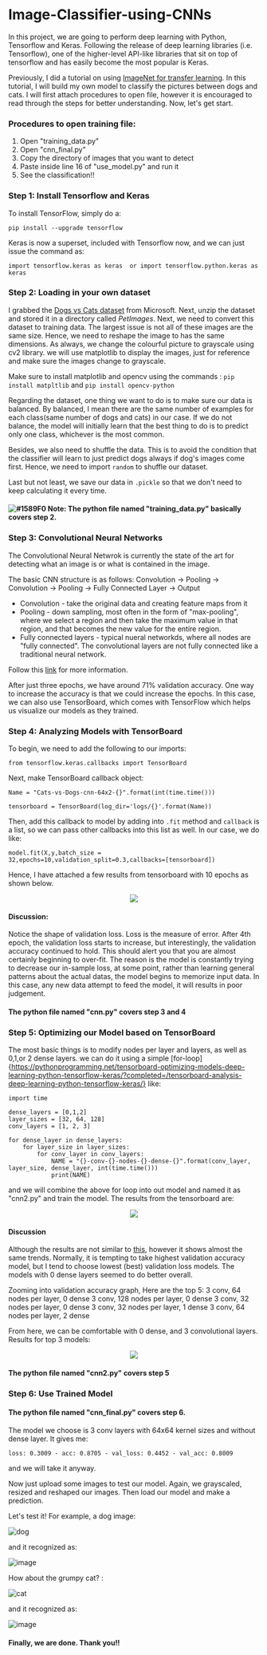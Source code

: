 # Image-Classifier-using-CNNs

In this project, we are going to perform deep learning with Python, Tensorflow and Keras. Following the release of deep learning libraries (i.e. Tensorflow), one of the higher-level API-like libraries that sit on top of tensorflow and has easily become the most popular is Keras.

Previously, I did a tutorial on using [ImageNet for transfer learning](https://github.com/jackyccl/Image-Classifier-Using-Transfer-Learning). In this tutorial, I will build my own model to classify the pictures between dogs and cats. I will first attach procedures to open file, however it is encouraged to read through the steps for better understanding. Now, let's get start.

### Procedures to open training file:
1. Open "training_data.py"
2. Open "cnn_final.py"
3. Copy the directory of images that you want to detect
4. Paste inside line 16 of "use_model.py" and run it
5. See the classification!!

### Step 1: Install Tensorflow and Keras
To install TensorFlow, simply do a:
```
pip install --upgrade tensorflow
```
Keras is now a superset, included with Tensorflow now, and we can just issue the command as:
```
import tensorflow.keras as keras  or import tensorflow.python.keras as keras 
```

### Step 2: Loading in your own dataset
I grabbed the [Dogs vs Cats dataset](https://www.microsoft.com/en-us/download/confirmation.aspx?id=54765) from Microsoft. Next, unzip the dataset and stored it in a directory called *PetImages*. Next, we need to convert this dataset to training data. The largest issue is not all of these images are the same size. Hence, we need to reshape the image to has the same dimensions. As always, we change the colourful picture to grayscale using cv2 library. we will use matplotlib to display the images, just for reference and make sure the images change to grayscale.

Make sure to install matplotlib and opencv using the commands : ```pip install matpltlib``` and ```pip install opencv-python```

Regarding the dataset, one thing we want to do is to make sure our data is balanced. By balanced, I mean there are the same number of examples for each class(same number of dogs and cats) in our case. If we do not balance, the model will initially learn that the best thing to do is to predict only one class, whichever is the most common. 

Besides, we also need to shuffle the data. This is to avoid the condition that the classifier will learn to just predict dogs always if dog's images come first. Hence, we need to import ```random``` to shuffle our dataset.

Last but not least, we save our data in ```.pickle``` so that we don't need to keep calculating it every time. 

#### ![#1589F0](https://placehold.it/15/1589F0/000000?text=+) Note: The python file named "training_data.py" basically covers step 2.

### Step 3: Convolutional Neural Networks
The Convolutional Neural Netwrok is currently the state of the art for detecting what an image is or what is contained in the image.

The basic CNN structure is as follows: Convolution -> Pooling -> Convolution -> Pooling -> Fully Connected Layer -> Output
* Convolution - take the original data and creating feature maps from it
* Pooling - down sampling, most often in the form of "max-pooling", where we select a region and then take the maximum value in that region, and that becomes the new value for the entire region.
* Fully connected layers - typical nueral networkds, where all nodes are "fully connected". The convolutional layers are not fully connected like a traditional neural network.

Follow this [link](https://pythonprogramming.net/convolutional-neural-network-deep-learning-python-tensorflow-keras/?completed=/loading-custom-data-deep-learning-python-tensorflow-keras/) for more information.

After just three epochs, we have around 71% validation accuracy. One way to increase the accuracy is that we could increase the epochs.  In this case, we can also use TensorBoard, which comes with TensorFlow which helps us visualize our models as they trained.


### Step 4: Analyzing Models with TensorBoard
To begin, we need to add the following to our imports:
```
from tensorflow.keras.callbacks import TensorBoard
```
Next, make TensorBoard callback object:
```
Name = "Cats-vs-Dogs-cnn-64x2-{}".format(int(time.time()))

tensorboard = TensorBoard(log_dir='logs/{}'.format(Name))
```
Then, add this callback to model by adding into ```.fit``` method and ```callback``` is a list, so we can pass other callbacks into this list as well. In our case, we do like:
```
model.fit(X,y,batch_size = 32,epochs=10,validation_split=0.3,callbacks=[tensorboard])
```

Hence, I have attached a few results from tensorboard with 10 epochs as shown below.
<p align="center"> 
<img src="https://user-images.githubusercontent.com/46767764/51964027-3a1f2e00-24a0-11e9-916e-71850fe09433.png">
</p>

#### Discussion:
Notice the shape of validation loss. Loss is the measure of error. After 4th epoch, the validation loss starts to increase, but interestingly, the validation accuracy continued to hold. This should alert you that you are almost certainly beginning to over-fit. The reason is the model is constantly trying to decrease our in-sample loss, at some point, rather than learning general patterns about the actual datas, the model begins to memorize input data. In this case, any new data attempt to feed the model, it will results in poor judgement.

#### The python file named "cnn.py" covers step 3 and 4

### Step 5: Optimizing our Model based on TensorBoard
The most basic things is to modify nodes per layer and layers, as well as 0,1,or 2 dense layers.
we can do it using a simple [for-loop]{https://pythonprogramming.net/tensorboard-optimizing-models-deep-learning-python-tensorflow-keras/?completed=/tensorboard-analysis-deep-learning-python-tensorflow-keras/} like:

```
import time

dense_layers = [0,1,2]
layer_sizes = [32, 64, 128]
conv_layers = [1, 2, 3]

for dense_layer in dense_layers:
    for layer_size in layer_sizes:
        for conv_layer in conv_layers:
            NAME = "{}-conv-{}-nodes-{}-dense-{}".format(conv_layer, layer_size, dense_layer, int(time.time()))
            print(NAME)
```

and we will combine the above for loop into out model and named it as "cnn2.py" and train the model. The results from the tensorboard are:
<p align="center"> 
<img src="https://user-images.githubusercontent.com/46767764/51964822-a864f000-24a2-11e9-8d04-f023d990f994.png">
</p>

#### Discussion
Although the results are not similar to [this](https://pythonprogramming.net/tensorboard-optimizing-models-deep-learning-python-tensorflow-keras/?completed=/tensorboard-analysis-deep-learning-python-tensorflow-keras/), however it shows almost the same trends. Normally, it is tempting to take highest validation accuracy model, but I tend to choose lowest (best) validation loss models. The models with 0 dense layers seemed to do better overall.

Zooming into validation accuracy graph, Here are the top 5:
3 conv, 64 nodes per layer, 0 dense
3 conv, 128 nodes per layer, 0 dense
3 conv, 32 nodes per layer, 0 dense
3 conv, 32 nodes per layer, 1 dense
3 conv, 64 nodes per layer, 2 dense

From here, we can be comfortable with 0 dense, and 3 convolutional layers. Results for top 3 models:
<p align="center"> 
<img src="https://user-images.githubusercontent.com/46767764/51965493-b4ea4800-24a4-11e9-95f6-28374b9c2f53.png">
</p>

#### The python file named "cnn2.py" covers step 5


### Step 6: Use Trained Model

#### The python file named "cnn_final.py" covers step 6.
The model we choose is 3 conv layers with 64x64 kernel sizes and without dense layer. It gives me:
```
loss: 0.3009 - acc: 0.8705 - val_loss: 0.4452 - val_acc: 0.8009
```
and we will take it anyway.

Now just upload some images to test our model. Again, we grayscaled, resized and reshaped our images. 
Then load our model and make a prediction.

Let's test it! For example, a dog image:

![dog](https://user-images.githubusercontent.com/46767764/51972964-9ccff400-24b7-11e9-8c11-b748382dedf7.jpg)

and it recognized as:

![image](https://user-images.githubusercontent.com/46767764/51973625-fedd2900-24b8-11e9-8e2d-1c5893db2249.png)

How about the grumpy cat? :

![cat](https://user-images.githubusercontent.com/46767764/51973674-1e745180-24b9-11e9-9fe3-60ed6041afda.jpg)

and it recognized as:

![image](https://user-images.githubusercontent.com/46767764/51973720-3a77f300-24b9-11e9-9df9-cf8467ec375d.png)




#### Finally, we are done. Thank you!!

